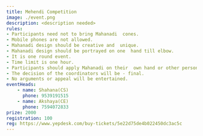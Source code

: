 ```yaml
---
title: Mehendi Competition
image: ./event.png
description: <description needed>
rules: 
- Participants need not to bring Mahanadi  cones.
- Mobile phones are not allowed.
- Mahanadi design should be creative and  unique. 
- Mahanadi design should be portrayed on one  hand till elbow.
- It is one round event.
- Time limit is one hour.
- Participants should apply Mahanadi on their  own hand or other person’s hand. 
- The decision of the coordinators will be - final. 
- No arguments or appeal will be entertained.
eventHeads:
    - name: Shahana(CS)
      phone: 9539191515
    - name: Akshaya(CE)
      phone: 7594072833
prize: 2000
registration: 100
reg: https://www.yepdesk.com/buy-tickets/5e22d75de4b022450dc3ac5c
---
```



